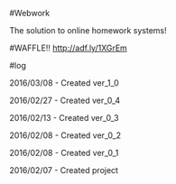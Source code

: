 #Webwork

The solution to online homework systems!

#WAFFLE!!
http://adf.ly/1XGrEm

#log

2016/03/08 - Created ver_1_0

2016/02/27 - Created ver_0_4

2016/02/13 - Created ver_0_3

2016/02/08 - Created ver_0_2

2016/02/08 - Created ver_0_1

2016/02/07 - Created project
